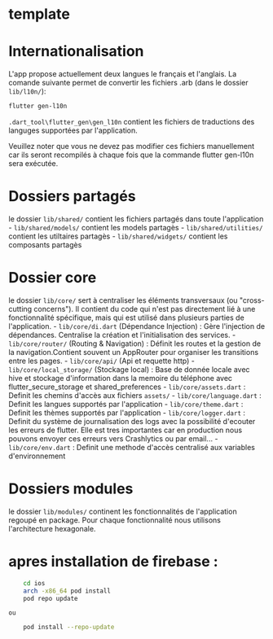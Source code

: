 # template

# Internationalisation
L'app propose actuellement deux langues le français et l'anglais.
La comande suivante permet de convertir les fichiers .arb (dans le dossier `lib/l10n/`):
```sh
flutter gen-l10n
```

`.dart_tool\flutter_gen\gen_l10n` contient les fichiers de traductions des languges supportées par l'application.

Veuillez noter que vous ne devez pas modifier ces fichiers manuellement car ils seront recompilés à chaque fois que la commande flutter gen-l10n sera exécutée.

# Dossiers partagés
le dossier `lib/shared/` contient les fichiers partagés dans toute l'application
    - `lib/shared/models/` contient les models partagès
    - `lib/shared/utilities/` contient les utiltaires partagès
    - `lib/shared/widgets/` contient les composants partagès

# Dossier core
le dossier `lib/core/` sert à centraliser les éléments transversaux (ou "cross-cutting concerns"). Il contient du code qui n'est pas directement lié à une fonctionnalité spécifique, mais qui est utilisé dans plusieurs parties de l'application.
    - `lib/core/di.dart` (Dépendance Injection) : Gère l'injection de dépendances.
        Centralise la création et l'initialisation des services.
    - `lib/core/router/` (Routing & Navigation) : Définit les routes et la gestion de    la  navigation.Contient souvent un AppRouter pour organiser les transitions entre les  pages.
    - `lib/core/api/` (Api et requette http) 
    - `lib/core/local_storage/` (Stockage local) : Base de donnée locale avec hive et stockage d'information dans la memoire du téléphone avec flutter_secure_storage et shared_preferences
    - `lib/core/assets.dart` : Definit les chemins d'accès aux fichiers `assets/`
    - `lib/core/language.dart` : Definit les langues supportés par l'application
    - `lib/core/theme.dart` : Definit les thèmes supportés par l'application
    - `lib/core/logger.dart` : Definit du système de journalisation des logs avec la possibilité d'ecouter les erreurs de flutter. Elle est tres importantes car en production nous pouvons envoyer ces erreurs vers Crashlytics ou par email...
    - `lib/core/env.dart` : Definit une methode d'accès centralisé aux variables d'environnement

# Dossiers modules
le dossier `lib/modules/` continent les fonctionnalités de l'application regoupé en package.
Pour chaque fonctionnalité nous utilisons l'architecture hexagonale.

# apres installation de firebase : 
```sh 
    cd ios
    arch -x86_64 pod install
    pod repo update
```
    ou
```sh
    pod install --repo-update
```
